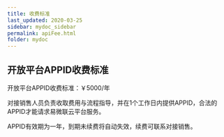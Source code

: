 ```yaml
---
title: 收费标准
last_updated: 2020-03-25
sidebar: mydoc_sidebar
permalink: apiFee.html
folder: mydoc
---
```


## 开放平台APPID收费标准

开放平台APPID收费标准：￥5000/年

对接销售人员负责收取费用与流程指导，并在1个工作日内提供APPID，合法的APPID才能请求易微联云平台服务。

APPID有效期为一年，到期未续费将自动失效，续费可联系对接销售。